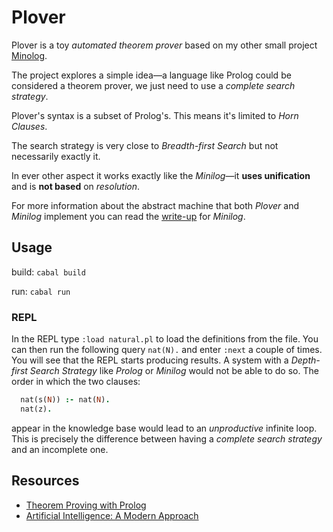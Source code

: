# Plover

Plover is a toy *automated theorem prover* based on my other small project [Minolog](https://github.com/lambduli/minilog).

The project explores a simple idea—a language like Prolog could be considered a theorem prover, we just need to use a *complete search strategy*.

Plover's syntax is a subset of Prolog's. This means it's limited to *Horn Clauses*.

The search strategy is very close to *Breadth-first Search* but not necessarily exactly it.

In ever other aspect it works exactly like the *Minilog*—it **uses unification** and is **not based** on *resolution*.

For more information about the abstract machine that both *Plover* and *Minilog* implement you can read the [write-up](https://github.com/lambduli/minilog/blob/main/WRITEUP.md) for *Minilog*.


## Usage

build: `cabal build`

run: `cabal run`

### REPL

In the REPL type `:load natural.pl` to load the definitions from the file.
You can then run the following query `nat(N).` and enter `:next` a couple of times.
You will see that the REPL starts producing results.
A system with a *Depth-first Search Strategy* like *Prolog* or *Minilog* would not be able to do so. The order in which the two clauses:

```prolog
  nat(s(N)) :- nat(N).
  nat(z).
```
appear in the knowledge base would lead to an *unproductive* infinite loop.
This is precisely the difference between having a *complete search strategy* and an incomplete one.


## Resources

- [Theorem Proving with Prolog](https://www.metalevel.at/prolog/theoremproving)
- [Artificial Intelligence: A Modern Approach](https://aima.cs.berkeley.edu)
